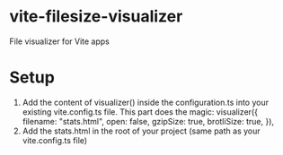 # vite-filesize-visualizer
File visualizer for Vite apps

# Setup
1. Add the content of visualizer() inside the configuration.ts into your existing vite.config.ts file. This part does the magic:
   visualizer({
      filename: "stats.html",
      open: false,
      gzipSize: true,
      brotliSize: true,
    }),
3. Add the stats.html in the root of your project (same path as your vite.config.ts file)
